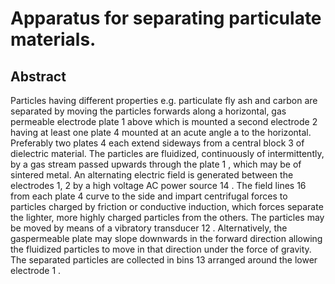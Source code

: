 # Apparatus for separating particulate materials.

## Abstract
Particles having different properties e.g. particulate fly ash and carbon are separated by moving the particles forwards along a horizontal, gas permeable electrode plate 1 above which is mounted a second electrode 2 having at least one plate 4 mounted at an acute angle a to the horizontal. Preferably two plates 4 each extend sideways from a central block 3 of dielectric material. The particles are fluidized, continuously of intermittently, by a gas stream passed upwards through the plate 1 , which may be of sintered metal. An alternating electric field is generated between the electrodes 1, 2 by a high voltage AC power source 14 . The field lines 16 from each plate 4 curve to the side and impart centrifugal forces to particles charged by friction or conductive induction, which forces separate the lighter, more highly charged particles from the others. The particles may be moved by means of a vibratory transducer 12 . Alternatively, the gaspermeable plate may slope downwards in the forward direction allowing the fluidized particles to move in that direction under the force of gravity. The separated particles are collected in bins 13 arranged around the lower electrode 1 .